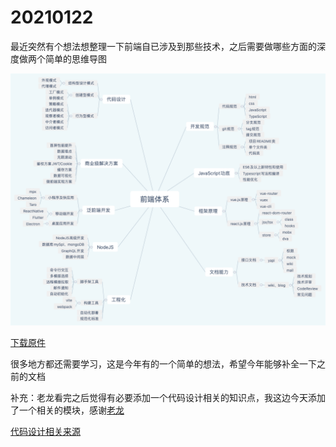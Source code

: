 # 20210122

最近突然有个想法想整理一下前端自已涉及到那些技术，之后需要做哪些方面的深度做两个简单的思维导图

![脑图](../.vuepress/public/img/fe-skill.png)

[下载原件](https://0227vera.github.io/resources/fe-system.xmind)

很多地方都还需要学习，这是今年有的一个简单的想法，希望今年能够补全一下之前的文档

补充：老龙看完之后觉得有必要添加一个代码设计相关的知识点，我这边今天添加了一个相关的模块，感谢[老龙](https://liujilongObject.github.io)

[代码设计相关来源](https://zhuanlan.zhihu.com/p/133263261)

<back-to-top />

<gitask />
